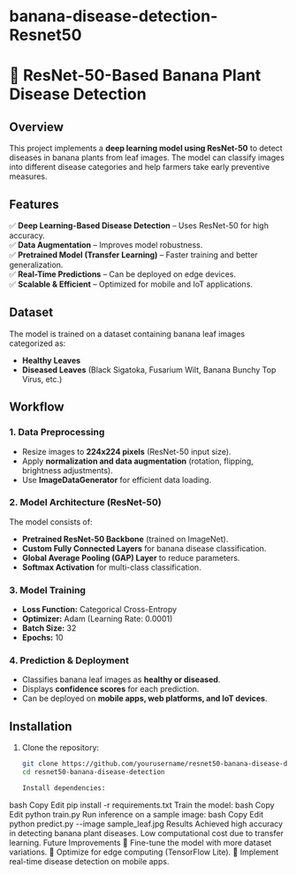 # banana-disease-detection-Resnet50
# 🍌 ResNet-50-Based Banana Plant Disease Detection  

## Overview  
This project implements a **deep learning model using ResNet-50** to detect diseases in banana plants from leaf images. The model can classify images into different disease categories and help farmers take early preventive measures.  

## Features  
✅ **Deep Learning-Based Disease Detection** – Uses ResNet-50 for high accuracy.  
✅ **Data Augmentation** – Improves model robustness.  
✅ **Pretrained Model (Transfer Learning)** – Faster training and better generalization.  
✅ **Real-Time Predictions** – Can be deployed on edge devices.  
✅ **Scalable & Efficient** – Optimized for mobile and IoT applications.  

## Dataset  
The model is trained on a dataset containing banana leaf images categorized as:  
- **Healthy Leaves**  
- **Diseased Leaves** (Black Sigatoka, Fusarium Wilt, Banana Bunchy Top Virus, etc.)  

## Workflow  
### **1. Data Preprocessing**  
- Resize images to **224x224 pixels** (ResNet-50 input size).  
- Apply **normalization and data augmentation** (rotation, flipping, brightness adjustments).  
- Use **ImageDataGenerator** for efficient data loading.  

### **2. Model Architecture (ResNet-50)**  
The model consists of:  
- **Pretrained ResNet-50 Backbone** (trained on ImageNet).  
- **Custom Fully Connected Layers** for banana disease classification.  
- **Global Average Pooling (GAP) Layer** to reduce parameters.  
- **Softmax Activation** for multi-class classification.  

### **3. Model Training**  
- **Loss Function:** Categorical Cross-Entropy  
- **Optimizer:** Adam (Learning Rate: 0.0001)  
- **Batch Size:** 32  
- **Epochs:** 10  

### **4. Prediction & Deployment**  
- Classifies banana leaf images as **healthy or diseased**.  
- Displays **confidence scores** for each prediction.  
- Can be deployed on **mobile apps, web platforms, and IoT devices**.  

## Installation  
1. Clone the repository:  
   ```bash
   git clone https://github.com/yourusername/resnet50-banana-disease-detection.git
   cd resnet50-banana-disease-detection

   Install dependencies:
bash
Copy
Edit
pip install -r requirements.txt
Train the model:
bash
Copy
Edit
python train.py
Run inference on a sample image:
bash
Copy
Edit
python predict.py --image sample_leaf.jpg
Results
Achieved high accuracy in detecting banana plant diseases.
Low computational cost due to transfer learning.
Future Improvements
🔹 Fine-tune the model with more dataset variations.
🔹 Optimize for edge computing (TensorFlow Lite).
🔹 Implement real-time disease detection on mobile apps.




